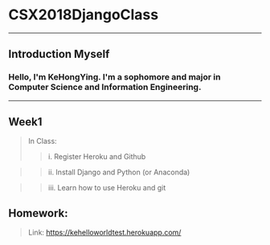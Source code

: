# CSX2018DjangoClass
***
## Introduction Myself
###   <Esc> Hello, I'm KeHongYing. I'm a sophomore and major in Computer Science and Information Engineering.
***
## Week1
>  In Class:
>>  i. Register Heroku and Github

>>  ii. Install Django and Python (or Anaconda)

>>  iii. Learn how to use Heroku and git

##  Homework:

> Link: https://kehelloworldtest.herokuapp.com/
